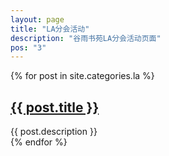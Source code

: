 ```yaml
---
layout: page
title: "LA分会活动"
description: "谷雨书苑LA分会活动页面"
pos: "3"
---
```


<div class="tiles">
{% for post in site.categories.la %} 
                <h2><a href="{{ post.url }}">{{ post.title }}</a></h2>
                <div class="title-desc">{{ post.description }}</div>
{% endfor %}
</div><!-- /.tiles -->

